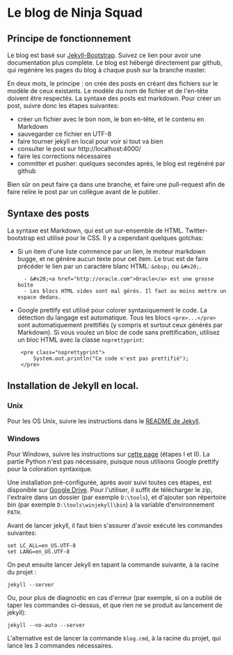 # Le blog de Ninja Squad

## Principe de fonctionnement

Le blog est basé sur <a href="http://jekyllbootstrap.com">Jekyll-Bootstrap</a>. 
Suivez ce lien pour avoir une documentation plus complète. Le blog est hébergé
directement par github, qui regénère les pages du blog à chaque push sur la branche master.

En deux mots, le principe : on crée des posts en créant des fichiers sur le modèle de ceux existants.
Le modèle du nom de fichier et de l'en-tête doivent être respectés. La syntaxe des posts est markdown.
Pour créer un post, suivre donc les étapes suivantes:

 - créer un fichier avec le bon nom, le bon en-tête, et le contenu en Markdown
 - sauvegarder ce fichier en UTF-8
 - faire tourner jekyll en local pour voir si tout va bien
 - consulter le post sur http://localhost:4000/
 - faire les corrections nécessaires
 - committer et pusher: quelques secondes après, le blog est regénéré par github
 
Bien sûr on peut faire ça dans une branche, et faire une pull-request afin de faire relire le post
par un collègue avant de le publier.

## Syntaxe des posts

La syntaxe est Markdown, qui est un sur-ensemble de HTML. Twitter-bootstrap est utilisé pour le CSS.
Il y a cependant quelques gotchas:

 - Si un item d'une liste commence par un lien, le moteur markdown bugge, et ne génère aucun texte pour
 cet item. Le truc est de faire précéder le lien par un caractère blanc HTML: `&nbsp;` ou `&#x20;`.
 
         - &#x20;<a href="http://oracle.com">Oracle</a> est une grosse boîte
         - Les blocs HTML vides sont mal gérés. Il faut au moins mettre un espace dedans.
         
 - Google prettify est utilisé pour colorer syntaxiquement le code. La détection du langage est automatique.
 Tous les blocs `<pre>...</pre>` sont automatiquement prettifiés (y compris et surtout ceux générés par Markdown).
 Si vous voulez un bloc de code sans prettification, utilisez un bloc HTML avec la classe `noprettyprint`:
 
        <pre class="noprettyprint">
            System.out.println("Ce code n'est pas prettifié");
        </pre>
 
## Installation de Jekyll en local.

### Unix

Pour les OS Unix, suivre les instructions dans le <a href="https://github.com/mojombo/jekyll/wiki/install">README de Jekyll</a>.

### Windows

Pour Windows, suivre les instructions sur 
<a href="http://forresst.github.com/2012/03/20/Installer-Jekyll-Sous-Windows/">cette page</a> (étapes I et II).
La partie Python n'est pas nécessaire, puisque nous utilisons Google prettify pour la coloration syntaxique. 

Une installation pré-configurée, après avoir suivi toutes ces étapes, est disponible 
sur <a href="https://docs.google.com/a/ninja-squad.com/open?id=0B0FLWwufPzrTbUhVNWlOQzZoREk">Google Drive</a>. 
Pour l'utiliser, il suffit de télécharger le zip, l'extraire dans un dossier (par exemple `D:\tools`),
et d'ajouter son répertoire bin (par exemple `D:\tools\winjekyll\bin`) à la variable d'environnement `PATH`.

Avant de lancer jekyll, il faut bien s'assurer d'avoir exécuté les commandes suivantes:

    set LC_ALL=en_US.UTF-8
    set LANG=en_US.UTF-8
    
On peut ensuite lancer Jekyll en tapant la commande suivante, à la racine du projet :

    jekyll --server
    
Ou, pour plus de diagnostic en cas d'erreur (par exemple, si on a oublié de taper les commandes ci-dessus, et que rien 
ne se produit au lancement de jekyll):

    jekyll --no-auto --server
    
L'alternative est de lancer la commande `blog.cmd`, à la racine du projet, qui lance les 3 commandes nécessaires.

